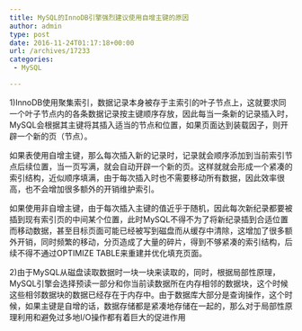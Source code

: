 ```yaml
---
title: MySQL的InnoDB引擎强烈建议使用自增主键的原因
author: admin
type: post
date: 2016-11-24T01:17:18+00:00
url: /archives/17233
categories:
 - MySQL

---
```

1)InnoDB使用聚集索引，数据记录本身被存于主索引的叶子节点上，这就要求同一个叶子节点内的各条数据记录按主键顺序存放，因此每当一条新的记录插入时，MySQL会根据其主键将其插入适当的节点和位置，如果页面达到装载因子，则开辟一个新的页（节点）。

如果表使用自增主键，那么每次插入新的记录时，记录就会顺序添加到当前索引节点后续位置，当一页写满，就会自动开辟一个新的页。这样就就会形成一个紧凑的索引结构，近似顺序填满，由于每次插入时也不需要移动所有数据，因此效率很高，也不会增加很多额外的开销维护索引。

如果使用非自增主键，由于每次插入主键的值近乎于随机，因此每次新纪录都要被插到现有索引页的中间某个位置，此时MySQL不得不为了将新纪录插到合适位置而移动数据，甚至目标页面可能已经被写到磁盘而从缓存中清除，这增加了很多额外开销，同时频繁的移动，分页造成了大量的碎片，得到不够紧凑的索引结构，后续不得不通过OPTIMIZE TABLE来重建并优化填充页面。

2)由于MySQL从磁盘读取数据时一块一块来读取的，同时，根据局部性原理，MySQL引擎会选择预读一部分和你当前读数据所在内存相邻的数据块，这个时候这些相邻数据块的数据已经存在于内存中。由于数据库大部分是查询操作，这个时候，如果主键是自增的话，数据存储都是紧凑地存储在一起的，那么对于局部性原理利用和避免过多地I/O操作都有着巨大的促进作用